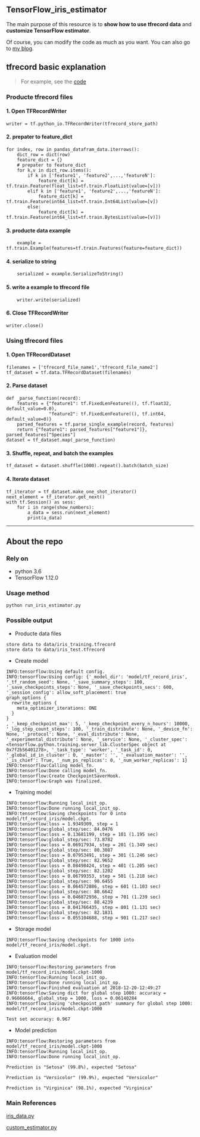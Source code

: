 ## TensorFlow_iris_estimator
The main purpose of this resource is to **show how to use tfrecord data** and **customize TensorFlow estimator**. 

Of course, you can modify the code as much as you want. You can also go to [my blog](https://yuanxiaosc.github.io/).

## tfrecord basic explanation

> For example, see the [code](https://github.com/yuanxiaosc/TensorFlow_iris_estimator)

### Producte tfrecord files

#### 1. Open TFRecordWriter
```
writer = tf.python_io.TFRecordWriter(tfrecord_store_path)
```
#### 2. prepater to feature_dict
```
for index, row in pandas_datafram_data.iterrows():
    dict_row = dict(row)
    feature_dict = {}
    # prepater to feature_dict
    for k,v in dict_row.items():
        if k in ['feature1', 'feature2',...,'featureN']:
            feature_dict[k] = tf.train.Feature(float_list=tf.train.FloatList(value=[v]))
        elif k in ['feature1', 'feature2',...,'featureN']:
            feature_dict[k] = tf.train.Feature(int64_list=tf.train.Int64List(value=[v])
        else:
            feature_dict[k] = tf.train.Feature(int64_list=tf.train.BytesList(value=[v)])
```
#### 3. producte data example
```
    example = tf.train.Example(features=tf.train.Features(feature=feature_dict))
```
#### 4. serialize to string
```
    serialized = example.SerializeToString()
```
#### 5. write a example to tfrecord file
```
    writer.write(serialized)
```
#### 6. Close TFRecordWriter
```
writer.close()
```

### Using tfrecord files

#### 1. Open TFRecordDataset
```
filenames = ['tfrecord_file_name1','tfrecord_file_name2']
tf_dataset = tf.data.TFRecordDataset(filenames)
```
#### 2. Parse dataset
```
def _parse_function(record):
    features = {"feature1": tf.FixedLenFeature((), tf.float32, default_value=0.0),
                "feature2": tf.FixedLenFeature((), tf.int64, default_value=0)}
    parsed_features = tf.parse_single_example(record, features)
    return {"feature1": parsed_features["feature1"]}, parsed_features["Species"]
dataset = tf_dataset.map(_parse_function)
```
#### 3. Shuffle, repeat, and batch the examples
```
tf_dataset = dataset.shuffle(1000).repeat().batch(batch_size)
```
#### 4. Iterate dataset
```
tf_iterator = tf_dataset.make_one_shot_iterator()
next_element = tf_iterator.get_next()
with tf.Session() as sess:
    for i in range(show_numbers):
        a_data = sess.run(next_element)
        print(a_data)  
```

-----

## About the repo

### Rely on
+ python 3.6
+ TensorFlow 1.12.0

### Usage method
```
python run_iris_estimator.py
```

### Possible output

+ Producte data files
```
store data to data/iris_training.tfrecord
store data to data/iris_test.tfrecord
```
+ Create model
```
INFO:tensorflow:Using default config.
INFO:tensorflow:Using config: {'_model_dir': 'model/tf_record_iris', '_tf_random_seed': None, '_save_summary_steps': 100, '_save_checkpoints_steps': None, '_save_checkpoints_secs': 600, '_session_config': allow_soft_placement: true
graph_options {
  rewrite_options {
    meta_optimizer_iterations: ONE
  }
}
, '_keep_checkpoint_max': 5, '_keep_checkpoint_every_n_hours': 10000, '_log_step_count_steps': 100, '_train_distribute': None, '_device_fn': None, '_protocol': None, '_eval_distribute': None, '_experimental_distribute': None, '_service': None, '_cluster_spec': <tensorflow.python.training.server_lib.ClusterSpec object at 0x7f2b56401278>, '_task_type': 'worker', '_task_id': 0, '_global_id_in_cluster': 0, '_master': '', '_evaluation_master': '', '_is_chief': True, '_num_ps_replicas': 0, '_num_worker_replicas': 1}
INFO:tensorflow:Calling model_fn.
INFO:tensorflow:Done calling model_fn.
INFO:tensorflow:Create CheckpointSaverHook.
INFO:tensorflow:Graph was finalized.
```
+ Training model
```
INFO:tensorflow:Running local_init_op.
INFO:tensorflow:Done running local_init_op.
INFO:tensorflow:Saving checkpoints for 0 into model/tf_record_iris/model.ckpt.
INFO:tensorflow:loss = 1.9349309, step = 1
INFO:tensorflow:global_step/sec: 84.0476
INFO:tensorflow:loss = 0.13681199, step = 101 (1.195 sec)
INFO:tensorflow:global_step/sec: 73.8782
INFO:tensorflow:loss = 0.06917934, step = 201 (1.349 sec)
INFO:tensorflow:global_step/sec: 80.3087
INFO:tensorflow:loss = 0.07953491, step = 301 (1.246 sec)
INFO:tensorflow:global_step/sec: 82.9652
INFO:tensorflow:loss = 0.08498424, step = 401 (1.205 sec)
INFO:tensorflow:global_step/sec: 82.1202
INFO:tensorflow:loss = 0.06799353, step = 501 (1.218 sec)
INFO:tensorflow:global_step/sec: 90.6455
INFO:tensorflow:loss = 0.064572886, step = 601 (1.103 sec)
INFO:tensorflow:global_step/sec: 80.6642
INFO:tensorflow:loss = 0.046872936, step = 701 (1.239 sec)
INFO:tensorflow:global_step/sec: 88.4239
INFO:tensorflow:loss = 0.041766435, step = 801 (1.131 sec)
INFO:tensorflow:global_step/sec: 82.1831
INFO:tensorflow:loss = 0.055104688, step = 901 (1.217 sec)
```

+ Storage model
```
INFO:tensorflow:Saving checkpoints for 1000 into model/tf_record_iris/model.ckpt.
```

+ Evaluation model
```
INFO:tensorflow:Restoring parameters from model/tf_record_iris/model.ckpt-1000
INFO:tensorflow:Running local_init_op.
INFO:tensorflow:Done running local_init_op.
INFO:tensorflow:Finished evaluation at 2018-12-20-12:49:27
INFO:tensorflow:Saving dict for global step 1000: accuracy = 0.96666664, global_step = 1000, loss = 0.06140284
INFO:tensorflow:Saving 'checkpoint_path' summary for global step 1000: model/tf_record_iris/model.ckpt-1000

Test set accuracy: 0.967
```

+ Model prediction
```
INFO:tensorflow:Restoring parameters from model/tf_record_iris/model.ckpt-1000
INFO:tensorflow:Running local_init_op.
INFO:tensorflow:Done running local_init_op.

Prediction is "Setosa" (99.8%), expected "Setosa"

Prediction is "Versicolor" (99.9%), expected "Versicolor"

Prediction is "Virginica" (98.1%), expected "Virginica"
```

### Main References
[iris_data.py](https://github.com/tensorflow/models/blob/master/samples/core/get_started/iris_data.py)

[custom_estimator.py](https://github.com/tensorflow/models/blob/master/samples/core/get_started/custom_estimator.py)
